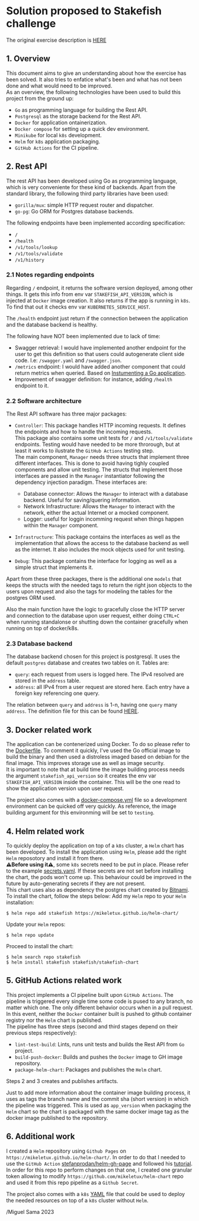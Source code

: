 # Solution proposed to Stakefish challenge
The original exercise description is [HERE](EXERCISE.md)

## 1. Overview
This document aims to give an understanding about how the exercise has been solved. It also tries to enfatice what's been and what has not been done and what would need to be improved.  
As an overview, the following technologies have been used to build this project from the ground up:
  - `Go` as programming language for building the Rest API.
  - `Postgresql` as the storage backend for the Rest API.
  - `Docker` for application ontainerization.
  - `Docker compose` for setting up a quick dev environment.
  - `Minikube` for local `k8s` development.
  - `Helm` for `k8s` application packaging.
  - `GitHub Actions` for the CI pipeline.

## 2. Rest API
The rest API has been developed using Go as programming language, which is very conveniente for these kind of backends. Apart from the standard library, the following third party libraries have been used:
  - `gorilla/mux`: simple HTTP request router and dispatcher.
  - `go-pg`: Go ORM for Postgres database backends.

The following endpoints have been implemented according specification:
  - `/`
  - `/health`
  - `/v1/tools/lookup`
  - `/v1/tools/validate`
  - `/v1/history`
### 2.1 Notes regarding endpoints
Regarding `/` endpoint, it returns the software version deployed, among other things. It gets this info from env var `STAKEFISH_API_VERSION`, which is injected at `Docker` image creation. It also returns if the app is running in `k8s`. To find that out it checks env var `KUBERNETES_SERVICE_HOST`.  
  
The `/health` endpoint just return if the connection between the application and the database backend is healthy.

The following have NOT been implemented due to lack of time:
  - Swagger retrieval: I would have implemented another endpoint for the user to get this definition so that users could autogenerate client side code. I.e: `/swagger.yaml` and `/swagger.json`.  
  - `/metrics` endpoint: I would have added another component that could return metrics when queried. Based on [Instumenting a Go application](https://prometheus.io/docs/guides/go-application/).
  - Improvement of swagger definition: for instance, adding `/health` endpoint to it.  

### 2.2 Software architecture
The Rest API software has three major packages:
  - `Controller`: This package handles HTTP incoming requests. It defines the endpoints and how to handle the incoming requests.  
  This package also contains some unit tests for `/` and `/v1/tools/validate` endpoints. Testing would have needed to be more throrough, but at least it works to ilustrate the `GitHub Actions` testing step.  
  The main component, `Manager` needs three structs that implement three different interfaces. This is done to avoid having tighly coupled components and allow unit testing. The structs that implement those interfaces are passed in the `Manager` instantiator following the dependency injection paradigm. These interfaces are:
    - Database connector: Allows the `Manager` to interact with a database backend. Useful for saving/quering information.
    - Network Infrastructure: Allows the `Manager` to interact with the network, either the actual Internet or a mocked component.
    - Logger: useful for loggin incomming request when things happen within the `Manager` component.   

  - `Infrastructure`: This package contains the interfaces as well as the implementation that allows the access to the database backend as well as the internet. It also includes the mock objects used for unit testing.

  - `Debug`: This package contains the interface for logging as well as a simple struct that implements it.

Apart from these three packages, there is the additional one `models` that keeps the structs with the needed tags to return the right json objects to the users upon request and also the tags for modeling the tables for the postgres ORM used.

Also the main function have the logic to gracefully close the HTTP server and connection to the database upon user request, either doing `CTRL+C` when running standalonse or shutting down the container gracefully when running on top of docker/k8s.


### 2.3 Database backend
The database backend chosen for this project is postgresql. It uses the default `postgres` database and creates two tables on it. Tables are:
  - `query`: each request from users is logged here. The IPv4 resolved are stored in the `address` table.
  - `address`: all IPv4 from a user request are stored here. Each entry have a foreign key referencing one query.

The relation between `query` and `address` is 1-n, having one `query` many `address`.
The definition file for this can be found [HERE](db/create_tables.sql).

## 3. Docker related work
The application can be contenerized using Docker. To do so please refer to the [Dockerfile](Dockerfile). To comment it quickly, I've used the Go official image to build the binary and then used a distroless imaged based on debian for the final image. This improves storage use as well as image security.  
It is important to note that at build time the image building process needs the argument `stakefish_api_version` so it creates the env var `STAKEFISH_API_VERSION` inside the container. This will be the one read to show the application version upon user request.
  
The project also comes with a [docker-compose.yml](docker-compose.yaml) file so a development environment can be quicked off very quickly. As reference, the image building argument for this environming will be set to `testing`.

## 4. Helm related work
To quickly deploy the application on top of a `k8s` cluster, a `Helm` chart has been developed. To install the application using `Helm`, please add the right `Helm` reposotory and install it from there.  
**⚠️Before using it⚠️**, some `k8s` secrets need to be put in place. Please refer to the example [secrets.yaml](helm/stakefish-chart/example/secrets.yaml). If these secrets are not set before installing the chart, the pods won't come up. This behaviour could be improved in the future by auto-generating secrets if they are not present.  
This chart uses also as dependency the postgres chart created by [Bitnami](https://bitnami.com/stack/postgresql/helm).  
To install the chart, follow the steps below:
Add my `Helm` repo to your `Helm` installation:
```
$ helm repo add stakefish https://mikeletux.github.io/helm-chart/
```
Update your `Helm` repos:
```
$ helm repo update
```
Proceed to install the chart:
```
$ helm search repo stakefish
$ helm install stakefish stakefish/stakefish-chart
```

## 5. GitHub Actions related work
This project implements a CI pipeline built upon `GitHub Actions`. The pipeline is triggered every single time some code is pused to any branch, no matter which one. The only different behavior occurs when in a pull request. In this event, neither the `Docker` container built is pushed to github container registry nor the `Helm` chart is published.  
The pipeline has three steps (second and third stages depend on their previous steps respectively):
  - `lint-test-build`: Lints, runs unit tests and builds the Rest API from `Go` project.
  - `build-push-docker`: Builds and pushes the `Docker` image to GH image repository.
  - `package-helm-chart`: Packages and publishes the `Helm` chart.
  
Steps 2 and 3 creates and publishes artifacts.

Just to add more information about the container image building process, it uses as tags the branch name and the commit sha (short version) in which the pipeline was triggered. This is used as `app_version` when packaging the `Helm` chart so the chart is packaged with the same docker image tag as the docker image published to the repository.  

## 6. Additional work
I created a `Helm` repository using `Github Pages` on `https://mikeletux.github.io/helm-chart/`. In order to do that I needed to use the `GitHub Action` [stefanprodan/helm-gh-page](https://github.com/stefanprodan/helm-gh-pages) and followed his [tutorial](https://helm.sh/docs/howto/chart_releaser_action/). In order for this repo to perform changes on that one, I created one granular token allowing to modify `https://github.com/mikeletux/helm-chart` repo and used it from this repo pipeline as a `Github Secret`.   
  
The project also comes with a `k8s` [YAML](stakefish-k8s.yaml) file that could be used to deploy the needed resources on top of a `k8s` cluster without `Helm`.

/Miguel Sama 2023